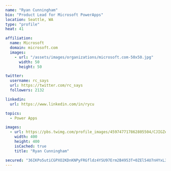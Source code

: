 ```yaml
---
name: "Ryan Cunningham"
bio: "Product Lead for Microsoft PowerApps"
location: Seattle, WA
type: "profile"
heat: 41

affiliation:
  name: Microsoft
  domain: microsoft.com
  images:
    - url: "/assets/images/organizations/microsoft.com-50x50.jpg"
      width: 50
      height: 50

twitter:
  username: rc_says
  url: https://twitter.com/rc_says
  followers: 2132

linkedin:
  url: https://www.linkedin.com/in/rycu

topics:
  - Power Apps

images:
  - url: https://pbs.twimg.com/profile_images/459747717862805504/CJIGZejd_400x400.png
    width: 400
    height: 400
    isCached: true
    title: "Ryan Cunningham"

secured: "36IKPo5utiCGPXO2KDnKNPyFRGfldz4YSU97Erm2B4953T+0ZEl54U7nHYxL3q3TP2s9TKOb9wwTZwrnYAKbZeeI0OC5UTyRpAR24xQmZ+DthuW8hbY9Nh2El7njty7Nk90l3bM3cktUiYGgibPM88zvTRvFKlqu/cPbVW2wZsRr6djE6CTofFods1X3aAQjM8VavpMliTS0af++Pe2UQf/6KtyL8qzJpOvPJerK5G0ruoCO3TfTxlH6cJj935XFgHQ6K+egPDdo5E+aO3yE0HFH+NUlz+MHnXT1myfv2/x9IbGXW06VOVA+x+hdmlmwKVwmqcJBOR0WSrwYh3IHXMGA/1Ui72U7x/PYp5Mni0sODu57423PgkDheg74H/Fl7IOsnZkL10EokQOyJ+0ZYJ9kUBH8i4hZe2H//IDiF44=;Lbgyuxw+OXwXyqurmlENGQ=="
---
```


